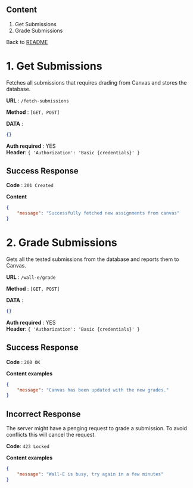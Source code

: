 ## Content

1. Get Submissions
2. Grade Submissions

Back to [README](../README.md)


# 1. Get Submissions

Fetches all submissions that requires drading from Canvas and stores the database.

**URL** : `/fetch-submissions`

**Method** : `[GET, POST]`

**DATA** :
```json
{}
```

**Auth required** : YES  
**Header**: `{ 'Authorization': 'Basic {credentials}' }`

## Success Response

**Code** : `201 Created`

**Content**

```json
{
    "message": "Successfully fetched new assignments from canvas"
}
```


   
# 2. Grade Submissions

Gets all the tested submissions from the database and reports them to Canvas.

**URL** : `/wall-e/grade`

**Method** : `[GET, POST]`

**DATA** :
```json
{}
```


**Auth required** : YES  
**Header**: `{ 'Authorization': 'Basic {credentials}' }`

## Success Response

**Code** : `200 OK`

**Content examples**

```json
{
    "message": "Canvas has been updated with the new grades."
}
```


## Incorrect Response

The server might have a penging request to grade a submission. To avoid conflicts this will cancel the request.

**Code**: `423 Locked`

**Content examples**

```json
{
    "message": "Wall-E is busy, try again in a few minutes"
}
```